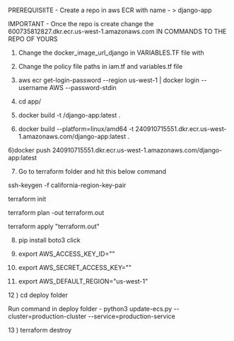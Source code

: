 ######
PREREQUISIITE -  Create a repo in aws ECR with name - > django-app 

IMPORTANT - Once the repo is create change the 600735812827.dkr.ecr.us-west-1.amazonaws.com IN COMMANDS TO THE REPO OF YOURS

1) Change the docker_image_url_django in VARIABLES.TF file with <YOUR ECR REPO URL>

2) Change the policy file paths in iam.tf and variables.tf file

3) aws ecr get-login-password --region us-west-1 | docker login --username AWS --password-stdin <YOUR ECR REPO URL>

4) cd app/

5) docker build -t <YOUR ECR REPO URL>/django-app:latest .

6) docker build --platform=linux/amd64 -t 240910715551.dkr.ecr.us-west-1.amazonaws.com/django-app:latest .


6)docker push 240910715551.dkr.ecr.us-west-1.amazonaws.com/django-app:latest

7) Go to terraform folder and hit this below command 

ssh-keygen -f california-region-key-pair


terraform init 


terraform plan -out terraform.out


terraform apply "terraform.out"



8) pip install boto3 click


9) export AWS_ACCESS_KEY_ID="" 


10) export AWS_SECRET_ACCESS_KEY="" 


11) export AWS_DEFAULT_REGION="us-west-1" 


12 ) cd deploy folder 

Run command in deploy folder - python3 update-ecs.py --cluster=production-cluster --service=production-service


13 ) terraform destroy

